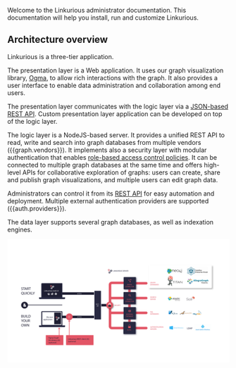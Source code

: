 
Welcome to the Linkurious administrator documentation. 
This documentation will help you install, run and customize Linkurious.

## Architecture overview

Linkurious is a three-tier application. 

The presentation layer is a Web application. 
It uses our graph visualization library, [Ogma](https://ogma.linkurio.us/), to allow rich interactions with the graph. 
It also provides a user interface to enable data administration and collaboration among end users.

The presentation layer communicates with the logic layer via a [JSON-based REST API]({{apidoc.url}}). 
Custom presentation layer application can be developed on top of the logic layer.

The logic layer is a NodeJS-based server.
It provides a unified REST API to read, write and search into graph databases from multiple vendors
({{graph.vendors}}).
It implements also a security layer with modular authentication that enables [role-based access control policies](/access). 
It can be connected to multiple graph databases at the same time and offers high-level APIs for collaborative 
exploration of graphs: users can create, share and publish graph visualizations, 
and multiple users can edit graph data. 

Administrators can control it from its [REST API]({{apidoc.url}}) for easy automation and deployment.
Multiple external authentication providers are supported ({{auth.providers}}).

The data layer supports several graph databases, as well as indexation engines.

![](archi-overview_desktop_vectorized.svg)
